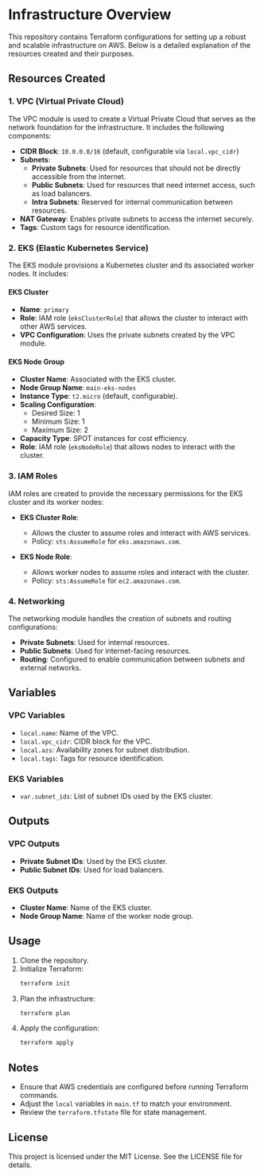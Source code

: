 # Infrastructure Overview

This repository contains Terraform configurations for setting up a robust and scalable infrastructure on AWS. Below is a detailed explanation of the resources created and their purposes.

## Resources Created

### 1. **VPC (Virtual Private Cloud)**
The VPC module is used to create a Virtual Private Cloud that serves as the network foundation for the infrastructure. It includes the following components:

- **CIDR Block**: `10.0.0.0/16` (default, configurable via `local.vpc_cidr`)
- **Subnets**:
  - **Private Subnets**: Used for resources that should not be directly accessible from the internet.
  - **Public Subnets**: Used for resources that need internet access, such as load balancers.
  - **Intra Subnets**: Reserved for internal communication between resources.
- **NAT Gateway**: Enables private subnets to access the internet securely.
- **Tags**: Custom tags for resource identification.

### 2. **EKS (Elastic Kubernetes Service)**
The EKS module provisions a Kubernetes cluster and its associated worker nodes. It includes:

#### **EKS Cluster**
- **Name**: `primary`
- **Role**: IAM role (`eksClusterRole`) that allows the cluster to interact with other AWS services.
- **VPC Configuration**: Uses the private subnets created by the VPC module.

#### **EKS Node Group**
- **Cluster Name**: Associated with the EKS cluster.
- **Node Group Name**: `main-eks-nodes`
- **Instance Type**: `t2.micro` (default, configurable).
- **Scaling Configuration**:
  - Desired Size: 1
  - Minimum Size: 1
  - Maximum Size: 2
- **Capacity Type**: SPOT instances for cost efficiency.
- **Role**: IAM role (`eksNodeRole`) that allows nodes to interact with the cluster.

### 3. **IAM Roles**
IAM roles are created to provide the necessary permissions for the EKS cluster and its worker nodes:

- **EKS Cluster Role**:
  - Allows the cluster to assume roles and interact with AWS services.
  - Policy: `sts:AssumeRole` for `eks.amazonaws.com`.

- **EKS Node Role**:
  - Allows worker nodes to assume roles and interact with the cluster.
  - Policy: `sts:AssumeRole` for `ec2.amazonaws.com`.

### 4. **Networking**
The networking module handles the creation of subnets and routing configurations:

- **Private Subnets**: Used for internal resources.
- **Public Subnets**: Used for internet-facing resources.
- **Routing**: Configured to enable communication between subnets and external networks.

## Variables

### VPC Variables
- `local.name`: Name of the VPC.
- `local.vpc_cidr`: CIDR block for the VPC.
- `local.azs`: Availability zones for subnet distribution.
- `local.tags`: Tags for resource identification.

### EKS Variables
- `var.subnet_ids`: List of subnet IDs used by the EKS cluster.

## Outputs

### VPC Outputs
- **Private Subnet IDs**: Used by the EKS cluster.
- **Public Subnet IDs**: Used for load balancers.

### EKS Outputs
- **Cluster Name**: Name of the EKS cluster.
- **Node Group Name**: Name of the worker node group.

## Usage

1. Clone the repository.
2. Initialize Terraform:
   ```bash
   terraform init
   ```
3. Plan the infrastructure:
   ```bash
   terraform plan
   ```
4. Apply the configuration:
   ```bash
   terraform apply
   ```

## Notes

- Ensure that AWS credentials are configured before running Terraform commands.
- Adjust the `local` variables in `main.tf` to match your environment.
- Review the `terraform.tfstate` file for state management.

## License

This project is licensed under the MIT License. See the LICENSE file for details.
